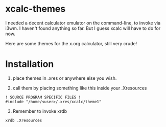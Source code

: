 # xcalc-themes
I needed a decent calculator emulator on the command-line, to invoke via i3wm. I haven't found anything so far. But I guess xcalc will have to do for now. 

Here are some themes for the x.org calculator, still very crude!

# Installation
1. place themes in .xres or anywhere else you wish.

2. call them by placing something like this inside your .Xresources

```
! SOURCE PROGRAM SPECIFIC FILES !
#include "/home/<user>/.xres/xcalc/theme1"
```

3. Remember to invoke xrdb

```
xrdb .Xresources
```
